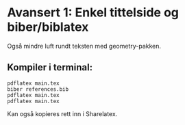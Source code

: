 # Avansert 1: Enkel tittelside og biber/biblatex 

Også mindre luft rundt teksten med geometry-pakken.

## Kompiler i terminal:

```
pdflatex main.tex
biber references.bib
pdflatex main.tex
pdflatex main.tex
```

Kan også kopieres rett inn i Sharelatex.
